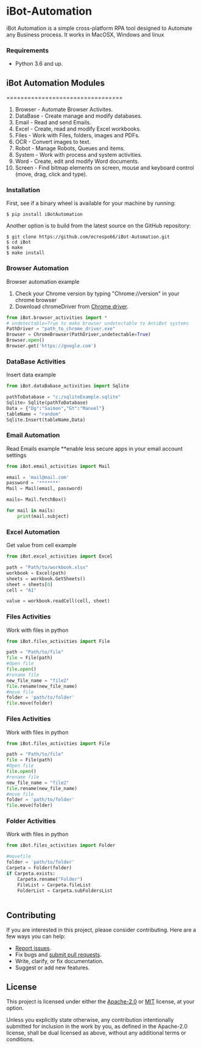 # iBot-Automation
iBot Automation is a simple cross-platform RPA tool designed to Automate any Business process.
It works in MacOSX, Windows and linux

### Requirements
* Python 3.6 and up.


## iBot Automation Modules
=================================
01. Browser - Automate Browser Activites.
02. DataBase - Create manage and modify databases.
03. Email - Read and send Emails.
04. Excel - Create, read and modify Excel workbooks.
05. Files - Work with Files, folders, images and PDFs.
06. OCR - Convert images to text.
07. Robot -  Manage Robots, Queues and items.
08. System - Work with process and system activities.
09. Word - Create, edit and modify Word documents.
10. Screen - Find bitmap elements on screen, mouse and keyboard control (move, drag, click and type). 


### Installation

First, see if a binary wheel is available for your machine by running:

    $ pip install iBotAutomation

Another option is to build from the latest source on the GitHub repository:

    $ git clone https://github.com/ecrespo66/iBot-Automation.git
    $ cd iBot
    $ make
    $ make install


### Browser Automation
Browser automation example
1. Check your Chrome version by typing "Chrome://version" in your chrome browser
2. Download chromeDriver from  [Chrome driver](https://chromedriver.chromium.org/downloads).

```python
from iBot.browser_activities import * 
# undetectable=True to make browser undetectable to AntiBot systems
PathDriver = "path_to_chrome_driver.exe"
Browser = ChromeBrowser(PathDriver,undetectable=True)
Browser.open()
Browser.get('https://google.com')

```

### DataBase Activities
Insert data example
```python
from iBot.dataBabase_activities import Sqlite

pathToDatabase = "c:/sqliteExample.sqlite"
Sqlite= Sqlite(pathToDatabase) 
Data = {"Dg":"Saimon","Gt":"Manuel"}
tableName = "random"
Sqlite.Insert(tableName,Data)

```

### Email Automation 
Read Emails example **enable less secure apps in your email account settings
```python
from iBot.email_activities import Mail

email = 'mail@mail.com'
password = '*******'
Mail = Mail(email, password)

mails= Mail.fetchBox()

for mail in mails:
    print(mail.subject)

```
### Excel Automation 
Get value from cell  example
```python
from iBot.excel_activities import Excel

path = "Path/to/workbook.xlsx"
workbook = Excel(path)
sheets = workbook.GetSheets()
sheet = sheets[0]
cell = "A1"

value = workbook.readCell(cell, sheet)

```

### Files Activities 
Work with files in python 
```python
from iBot.files_activities import File

path = "Path/to/file"
file = File(path)
#Open file
file.open()
#rename file
new_file_name = "file2"
file.rename(new_file_name)
#move file
folder = 'path/to/folder'
file.move(folder)
```


### Files Activities 
Work with files in python 
```python
from iBot.files_activities import File

path = "Path/to/file"
file = File(path)
#Open file
file.open()
#rename file
new_file_name = "file2"
file.rename(new_file_name)
#move file
folder = 'path/to/folder'
file.move(folder)
```


### Folder Activities 
Work with files in python 
```python
from iBot.files_activities import Folder

#movefile
folder = 'path/to/folder'
Carpeta = Folder(folder)
if Carpeta.exists:
    Carpeta.rename("Folder")
    FileList = Carpeta.fileList
    FolderList = Carpeta.subFoldersList
    
```

## Contributing

If you are interested in this project, please consider contributing. Here are a
few ways you can help:

- [Report issues](https://github.com/ecrespo66/iBot-Automation/issues).
- Fix bugs and [submit pull requests](https://github.com/ecrespo66/iBot-Automation/pulls).
- Write, clarify, or fix documentation.
- Suggest or add new features.

## License

This project is licensed under either the [Apache-2.0](LICENSE-APACHE) or
[MIT](LICENSE-MIT) license, at your option.

Unless you explicitly state otherwise, any contribution intentionally submitted
for inclusion in the work by you, as defined in the Apache-2.0 license, shall be
dual licensed as above, without any additional terms or conditions.


